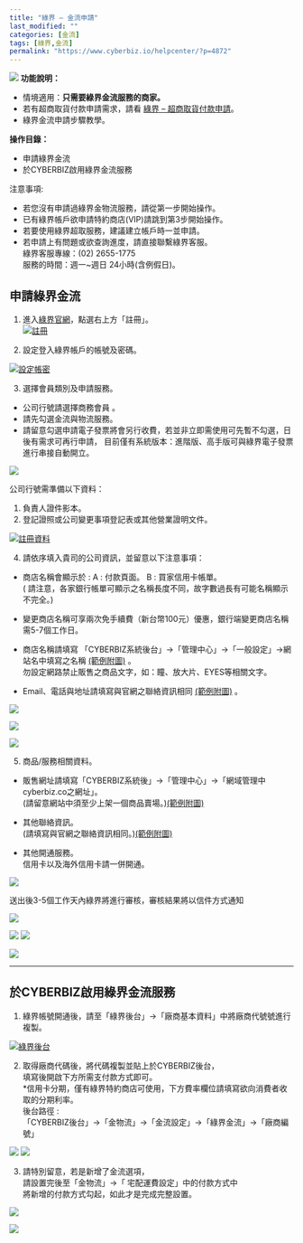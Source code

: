 ```yaml
---
title: "綠界 – 金流申請"
last_modified: ""
categories: [金流]
tags: [綠界,金流]
permalink: "https://www.cyberbiz.io/helpcenter/?p=4872"
---
```


![](https://www.cyberbiz.io/helpcenter/wp-content/uploads/一般版3.png) **功能說明：**  

* 情境適用：**只需要綠界金流服務的商家。**
* 若有超商取貨付款申請需求，請看 [綠界 – 超商取貨付款申請](https://www.cyberbiz.io/helpcenter/?p=2430)。
* 綠界金流申請步驟教學。

**操作目錄：**

* 申請綠界金流
* 於CYBERBIZ啟用綠界金流服務

注意事項:  

* 若您沒有申請過綠界金物流服務，請從第一步開始操作。
* 已有綠界帳戶欲申請特約商店(VIP)請跳到第3步開始操作。
* 若要使用綠界超取服務，建議建立帳戶時一並申請。
* 若申請上有問題或欲查詢進度，請直接聯繫綠界客服。  
綠界客服專線：(02) 2655-1775  
服務的時間：週一~週日 24小時(含例假日)。



## 申請綠界金流

1. 進入[綠界官網](https://www.ecpay.com.tw/)，點選右上方「註冊」。  
[![註冊](https://www.cyberbiz.io/helpcenter/wp-content/uploads/綠界金流串接01.png)](https://www.cyberbiz.io/helpcenter/wp-content/uploads/綠界金流串接01.png)



2. 設定登入綠界帳戶的帳號及密碼。  

[![設定帳密](https://www.cyberbiz.io/helpcenter/wp-content/uploads/綠界金流串接02.png)](https://www.cyberbiz.io/helpcenter/wp-content/uploads/綠界金流串接02.png)



3. 選擇會員類別及申請服務。  

* 公司行號請選擇商務會員 。
* 請先勾選金流與物流服務。
* 請留意勾選申請電子發票將會另行收費，若並非立即需使用可先暫不勾選，日後有需求可再行申請， 目前僅有系統版本：進階版、高手版可與綠界電子發票進行串接自動開立。 


![](https://www.cyberbiz.io/support/wp-content/uploads/fountain-pen.png)

公司行號需準備以下資料：

1. 負責人證件影本。
2. 登記證照或公司變更事項登記表或其他營業證明文件。

[![註冊資料](https://www.cyberbiz.io/helpcenter/wp-content/uploads/綠界金流串接03.png)](https://www.cyberbiz.io/helpcenter/wp-content/uploads/綠界金流串接03.png)



4. 請依序填入貴司的公司資訊，並留意以下注意事項：   

* 商店名稱會顯示於 : A : 付款頁面。 B : 買家信用卡帳單。   
( 請注意，各家銀行帳單可顯示之名稱長度不同，故字數過長有可能名稱顯示不完全。)

* 變更商店名稱可享兩次免手續費（新台幣100元）優惠，銀行端變更商店名稱需5-7個工作日。
* 商店名稱請填寫 「CYBERBIZ系統後台」→「管理中心」→「一般設定」→網站名中填寫之名稱 [(範例附圖)](https://www.cyberbiz.io/helpcenter/wp-content/uploads/綠界金流串接07.png) 。  
勿設定網路禁止販售之商品文字，如：瞳、放大片、EYES等相關文字。

* Email、電話與地址請填寫與官網之聯絡資訊相同 [(範例附圖)](https://www.cyberbiz.io/helpcenter/wp-content/uploads/綠界金流串接08.png) 。

[![](https://www.cyberbiz.io/helpcenter/wp-content/uploads/綠界金流串接04.png)](https://www.cyberbiz.io/helpcenter/wp-content/uploads/綠界金流串接04.png)

[![](https://www.cyberbiz.io/helpcenter/wp-content/uploads/綠界金流串接05.png)](https://www.cyberbiz.io/helpcenter/wp-content/uploads/綠界金流串接05.png)

[![](https://www.cyberbiz.io/helpcenter/wp-content/uploads/綠界金流串接06.png)](https://www.cyberbiz.io/helpcenter/wp-content/uploads/綠界金流串接06.png)



5. 商品/服務相關資料。  

* 販售網址請填寫「CYBERBIZ系統後」→「管理中心」→「網域管理中cyberbiz.co之網址」。  
(請留意網站中須至少上架一個商品賣場。)[(範例附圖)](https://www.cyberbiz.io/helpcenter/wp-content/uploads/綠界金流串接12.png)

* 其他聯絡資訊。  
(請填寫與官網之聯絡資訊相同。)[(範例附圖)](https://www.cyberbiz.io/helpcenter/wp-content/uploads/綠界金流串接08.png)

* 其他開通服務。  
信用卡以及海外信用卡請一併開通。

![](https://www.cyberbiz.io/support/wp-content/uploads/fountain-pen.png)

送出後3-5個工作天內綠界將進行審核，審核結果將以信件方式通知

[![](https://www.cyberbiz.io/helpcenter/wp-content/uploads/綠界金流串接09.png)](https://www.cyberbiz.io/helpcenter/wp-content/uploads/綠界金流串接09.png)

[![](https://www.cyberbiz.io/helpcenter/wp-content/uploads/綠界金流串接10.png)](https://www.cyberbiz.io/helpcenter/wp-content/uploads/綠界金流串接10.png) [![](https://www.cyberbiz.io/helpcenter/wp-content/uploads/綠界金流串接10.1.png)](https://www.cyberbiz.io/helpcenter/wp-content/uploads/綠界金流串接10.1.png)

[![](https://www.cyberbiz.io/helpcenter/wp-content/uploads/綠界金流串接11.png)](https://www.cyberbiz.io/helpcenter/wp-content/uploads/綠界金流串接11.png)



* * *

## 於CYBERBIZ啟用綠界金流服務

1. 綠界帳號開通後，請至「綠界後台」→「廠商基本資料」中將廠商代號號進行複製。  

[![綠界後台](https://www.cyberbiz.io/helpcenter/wp-content/uploads/綠界金流串接13.png)](https://www.cyberbiz.io/helpcenter/wp-content/uploads/綠界金流串接13.png)



2. 取得廠商代碼後，將代碼複製並貼上於CYBERBIZ後台，  
填寫後開啟下方所需支付款方式即可。  
*信用卡分期，僅有綠界特約商店可使用，下方費率欄位請填寫欲向消費者收取的分期利率。   
後台路徑 :  
「CYBERBIZ後台」→「金物流」→「金流設定」→「綠界金流」→「廠商編號」  

[![](https://www.cyberbiz.io/helpcenter/wp-content/uploads/綠界超取申請01.png)](https://www.cyberbiz.io/helpcenter/wp-content/uploads/綠界超取申請01.png) [![](https://www.cyberbiz.io/helpcenter/wp-content/uploads/綠界超取申請02.png)](https://www.cyberbiz.io/helpcenter/wp-content/uploads/綠界超取申請02.png)  



3. 請特別留意，若是新增了金流選項，  
請設置完後至「金物流」→「 宅配運費設定」中的付款方式中  
將新增的付款方式勾起，如此才是完成完整設置。  

[![](https://www.cyberbiz.io/helpcenter/wp-content/uploads/綠界金流串接15.png)](https://www.cyberbiz.io/helpcenter/wp-content/uploads/綠界金流串接15.png)

[![](https://www.cyberbiz.io/helpcenter/wp-content/uploads/綠界金流串接16.png)](https://www.cyberbiz.io/helpcenter/wp-content/uploads/綠界金流串接16.png)

